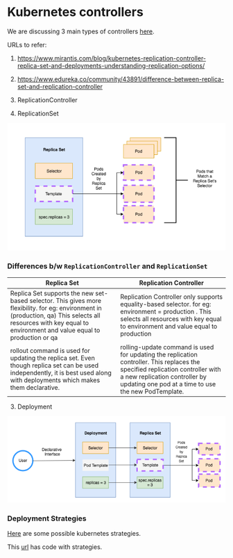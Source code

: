 # Kubernetes controllers

We are discussing 3 main types of controllers [here](https://www.mirantis.com/blog/kubernetes-replication-controller-replica-set-and-deployments-understanding-replication-options/).

URLs to refer:

1. https://www.mirantis.com/blog/kubernetes-replication-controller-replica-set-and-deployments-understanding-replication-options/
2. https://www.edureka.co/community/43891/difference-between-replica-set-and-replication-controller


1. ReplicationController

2. ReplicationSet

![replicaset](../../../images/ReplicaSet.jpeg)

### Differences b/w `ReplicationController` and `ReplicationSet`

|Replica Set|Replication Controller|
|-----------|----------------------|
|Replica Set supports the new set-based selector. This gives more flexibility. for eg: environment in (production, qa) This selects all resources with key equal to environment and value equal to production or qa |Replication Controller only supports equality-based selector. for eg: environment = production . This selects all resources with key equal to environment and value equal to production|
|rollout command is used for updating the replica set. Even though replica set can be used independently, it is best used along with deployments  which makes them declarative. | rolling-update command is used for updating the replication controller. This replaces the specified replication controller with a new replication controller by updating one pod at a time to use the new PodTemplate.|


3. Deployment

![deployment-replicaset](../../../images/Deployment-replicaset.jpeg)



### Deployment Strategies

[Here](https://blog.container-solutions.com/kubernetes-deployment-strategies) are some possible kubernetes strategies.


This [url](https://github.com/Duffney/Kubernetes-Update-Apps-The-Hard-Way) has code with strategies.
